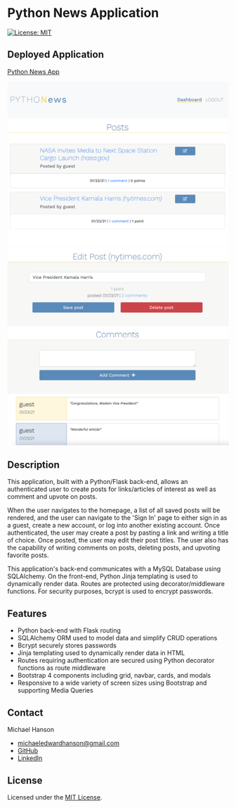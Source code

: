 # Python News Application
[![License: MIT](https://img.shields.io/badge/License-MIT-yellow.svg)](https://opensource.org/licenses/MIT)

## Deployed Application 

[Python News App](https://python-newsapp-mh.herokuapp.com/)

![Screenshot of Python News App](./app/static/assets/images/pythonnews1.jpg)
![Screenshot of Python News App](./app/static/assets/images/pythonnews2.jpg)

## Description

This application, built with a Python/Flask back-end, allows an authenticated user to create posts for links/articles of interest as well as comment and upvote on posts.

When the user navigates to the homepage, a list of all saved posts will be rendered, and the user can navigate to the 'Sign In' page to either sign in as a guest, create a new account, or log into another existing account. Once authenticated, the user may create a post by pasting a link and writing a title of choice. Once posted, the user may edit their post titles. The user also has the capability of writing comments on posts, deleting posts, and upvoting favorite posts.

This application's back-end communicates with a MySQL Database using SQLAlchemy. On the front-end, Python Jinja templating is used to dynamically render data. Routes are protected using decorator/middleware functions. For security purposes, bcrypt is used to encrypt passwords.

## Features

* Python back-end with Flask routing
* SQLAlchemy ORM used to model data and simplify CRUD operations
* Bcrypt securely stores passwords
* Jinja templating used to dynamically render data in HTML
* Routes requiring authentication are secured using Python decorator functions as route middleware
* Bootstrap 4 components including grid, navbar, cards, and modals 
* Responsive to a wide variety of screen sizes using Bootstrap and supporting Media Queries

## Contact

Michael Hanson
* michaeledwardhanson@gmail.com
* [GitHub](https://github.com/mhans003)
* [LinkedIn](https://www.linkedin.com/in/michaeledwardhanson/)

## License

Licensed under the [MIT License](./LICENSE.txt).